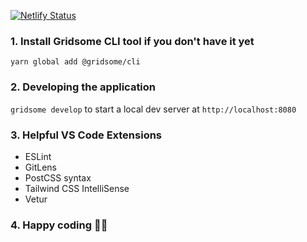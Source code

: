 [![Netlify Status](https://api.netlify.com/api/v1/badges/af553c35-86b3-47c2-8883-937062e5d9df/deploy-status)](https://app.netlify.com/sites/clever-hopper-3afa86/deploys)

### 1. Install Gridsome CLI tool if you don't have it yet

`yarn global add @gridsome/cli`

### 2. Developing the application

`gridsome develop` to start a local dev server at `http://localhost:8080`

### 3. Helpful VS Code Extensions

- ESLint
- GitLens
- PostCSS syntax
- Tailwind CSS IntelliSense
- Vetur

### 4. Happy coding 🎉🙌
